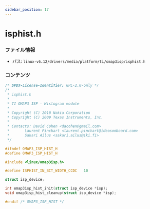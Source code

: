 ```yaml
---
sidebar_position: 17
---
```

# isphist.h

### ファイル情報

- パス: `linux-v6.12/drivers/media/platform/ti/omap3isp/isphist.h`

### コンテンツ

```h
/* SPDX-License-Identifier: GPL-2.0-only */
/*
 * isphist.h
 *
 * TI OMAP3 ISP - Histogram module
 *
 * Copyright (C) 2010 Nokia Corporation
 * Copyright (C) 2009 Texas Instruments, Inc.
 *
 * Contacts: David Cohen <dacohen@gmail.com>
 *	     Laurent Pinchart <laurent.pinchart@ideasonboard.com>
 *	     Sakari Ailus <sakari.ailus@iki.fi>
 */

#ifndef OMAP3_ISP_HIST_H
#define OMAP3_ISP_HIST_H

#include <linux/omap3isp.h>

#define ISPHIST_IN_BIT_WIDTH_CCDC	10

struct isp_device;

int omap3isp_hist_init(struct isp_device *isp);
void omap3isp_hist_cleanup(struct isp_device *isp);

#endif /* OMAP3_ISP_HIST */

```
